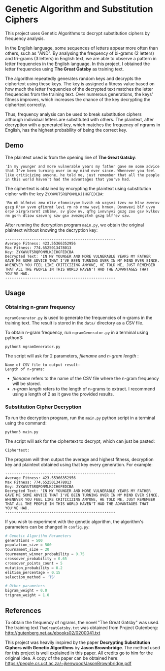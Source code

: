 # Genetic Algorithm and Substitution Ciphers

This project uses Genetic Algorithms to decrypt substitution ciphers by frequency analysis.

In the English language, some sequences of letters appear more often than others, such as "AND". By analysing the frequency of bi-grams (2 letters) and tri-grams (3 letters) in English text, we are able to observe a pattern in letter frequencies in the English language. In this project, I obtained the letter frequencies using **The Great Gatsby** as training text.

The algorithm repeatedly generates random keys and decrypts the ciphertext using these keys. The key is assigned a fitness value based on how much the letter frequencies of the decrypted text matches the letter frequencies from the training text. Over numerous generations, the keys' fitness improves, which increases the chance of the key decrypting the ciphertext correctly.

Thus, frequency analysis can be used to break substitution ciphers although individual letters are substituted with others. The plaintext, after decryption with a generated key, which matches the frequency of ngrams in English, has the highest probability of being the correct key.

## Demo
The plaintext used is from the opening line of **The Great Gatsby**:
```
'In my younger and more vulnerable years my father gave me some advice that I've been turning over in my mind ever since. Whenever you feel like criticizing anyone, he told me, just remember that all the people in this world haven't had the advantages that you've had.
```

The ciphertext is obtained by encrypting the plaintext using substitution cipher with the key `ZYXWVUTSRQPONMLKJIHGFEDCBA`:
```
'Rm nb blfmtvi zmw nliv efomvizyov bvzih nb uzgsvi tzev nv hlnv zwerxv gszg R'ev yvvm gfimrmt levi rm nb nrmw vevi hrmxv. Dsvmvevi blf uvvo orpv xirgrxrarmt zmblmv, sv glow nv, qfhg ivnvnyvi gszg zoo gsv kvlkov rm gsrh dliow szevm'g szw gsv zwezmgztvh gszg blf'ev szw.
```

After running the decryption program `main.py`, we obtain the original plaintext without knowing the decryption key:
```
--------------------------------------------------
Average Fitness: 423.55366352956
Max Fitness: 774.6525013478013
Key: ZYXWVUTSRQPONMLKJIHGFEDCBA
Decrypted Text: 'IN MY YOUNGER AND MORE VULNERABLE YEARS MY FATHER GAVE ME SOME ADVICE THAT I'VE BEEN TURNING OVER IN MY MIND EVER SINCE. WHENEVER YOU FEEL LIKE CRITICIZING ANYONE, HE TOLD ME, JUST REMEMBER THAT ALL THE PEOPLE IN THIS WORLD HAVEN'T HAD THE ADVANTAGES THAT YOU'VE HAD.
--------------------------------------------------
```

## Usage

### Obtaining n-gram frequency
`ngramGenerator.py` is used to generate the frequencies of n-grams in the training text. The result is stored in the `data/` directory as a CSV file.

To obtain n-gram frequency, run `ngramGenerator.py` in a terminal using python3:
```
python3 ngramGenerator.py
```

The script will ask for 2 parameters, *filename* and *n-gram length* :
```
Name of CSV file to output result: 
Length of n-grams: 
```
* *filename* refers to the name of the CSV file where the n-gram frequency will be stored.
* *n-gram length* refers to the length of n-grams to extract. I recommend using a length of 2 as it gave the provided results.

### Substitution Cipher Decryption 
To run the decryption program, run the `main.py` python script in a terminal using the command:
```
python3 main.py
```

The script will ask for the ciphertext to decrypt, which can just be pasted:
```
Ciphertext: 
```

The program will then output the average and highest fitness, decryption key and plaintext obtained using that key every generation. For example:
```
--------------------------------------------------
Average Fitness: 423.55366352956
Max Fitness: 774.6525013478013
Key: ZYXWVUTSRQPONMLKJIHGFEDCBA
Decrypted Text: 'IN MY YOUNGER AND MORE VULNERABLE YEARS MY FATHER GAVE ME SOME ADVICE THAT I'VE BEEN TURNING OVER IN MY MIND EVER SINCE. WHENEVER YOU FEEL LIKE CRITICIZING ANYONE, HE TOLD ME, JUST REMEMBER THAT ALL THE PEOPLE IN THIS WORLD HAVEN'T HAD THE ADVANTAGES THAT YOU'VE HAD.
--------------------------------------------------
```


If you wish to experiment with the genetic algorithm, the algorithm's parameters can be changed in `config.py`:
```python
# Genetic Algorithm Parameters
generations = 500
population_size = 500
tournament_size = 20
tournament_winner_probability = 0.75
crossover_probability = 0.65
crossover_points_count = 5
mutation_probability = 0.2
elitism_percentage = 0.15
selection_method = 'TS'

# Other parameters
bigram_weight = 0.0
trigram_weight = 1.0
```

## References

To obtain the frequency of ngrams, the novel "The Great Gatsby" was used. The training text `TheGreatGatsby.txt` was obtained from Project Gutenberg:  
http://gutenberg.net.au/ebooks02/0200041.txt 

This project was heavily inspired by the paper **Decrypting Substitution Ciphers with Genetic Algorithms** by **Jason Brownbridge**. The method used for this project is well explained in this paper. All credits go to him for the original idea. A copy of the paper can be obtained here:  
https://people.cs.uct.ac.za/~jkenwood/JasonBrownbridge.pdf
